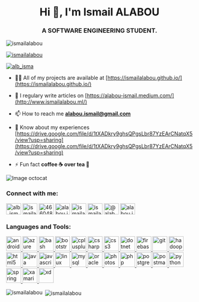 <h1 align="center">Hi 👋, I'm Ismail ALABOU</h1>
<h3 align="center">A SOFTWARE ENGINEERING STUDENT.</h3>

<p align="left"> <img src="https://komarev.com/ghpvc/?username=ismailalabou&label=Profile%20views&color=0e75b6&style=flat" alt="ismailalabou" /> </p>

<p align="left"> <a href="https://github.com/ryo-ma/github-profile-trophy"><img src="https://github-profile-trophy.vercel.app/?username=ismailalabou" alt="ismailalabou" /></a> </p>

<p align="left"> <a href="https://twitter.com/alb_isma" target="blank"><img src="https://img.shields.io/twitter/follow/alb_isma?logo=twitter&style=for-the-badge" alt="alb_isma" /></a> </p>

- 👨‍💻 All of my projects are available at [https://ismailalabou.github.io/](https://ismailalabou.github.io/)

- 📝 I regulary write articles on [https://alabou-ismail.medium.com/](http://www.ismailalabou.ml/)

- 📫 How to reach me **alabou.ismail@gmail.com**

- 📄 Know about my experiences [https://drive.google.com/file/d/1tXADkry9ghsQPgsLbr87YzEArCNatqX5/view?usp=sharing](https://drive.google.com/file/d/1tXADkry9ghsQPgsLbr87YzEArCNatqX5/view?usp=sharing)

- ⚡ Fun fact **coffee ☕️ over tea 🍵**

![Image octocat](https://i.imgur.com/WQWArmK.png)

<h3 align="left">Connect with me:</h3>
<p align="left">
<a href="https://twitter.com/alb_isma" target="blank"><img align="center" src="https://cdn.jsdelivr.net/npm/simple-icons@3.0.1/icons/twitter.svg" alt="alb_isma" height="30" width="40" /></a>
<a href="https://linkedin.com/in/ismailalabou" target="blank"><img align="center" src="https://cdn.jsdelivr.net/npm/simple-icons@3.0.1/icons/linkedin.svg" alt="ismailalabou" height="30" width="40" /></a>
<a href="https://stackoverflow.com/users/4660486" target="blank"><img align="center" src="https://cdn.jsdelivr.net/npm/simple-icons@3.0.1/icons/stackoverflow.svg" alt="4660486" height="30" width="40" /></a>
<a href="https://fb.com/alabou.ismail" target="blank"><img align="center" src="https://cdn.jsdelivr.net/npm/simple-icons@3.0.1/icons/facebook.svg" alt="alabou.ismail" height="30" width="40" /></a>
<a href="https://instagram.com/ismailalabou" target="blank"><img align="center" src="https://cdn.jsdelivr.net/npm/simple-icons@3.0.1/icons/instagram.svg" alt="ismailalabou" height="30" width="40" /></a>
<a href="https://www.behance.net/ismailalabou" target="blank"><img align="center" src="https://cdn.jsdelivr.net/npm/simple-icons@3.0.1/icons/behance.svg" alt="ismailalabou" height="30" width="40" /></a>
<a href="https://medium.com/@alabou.ismail" target="blank"><img align="center" src="https://cdn.jsdelivr.net/npm/simple-icons@3.0.1/icons/medium.svg" alt="@alabou.ismail" height="30" width="40" /></a>
<a href="https://www.youtube.com/c/alabou.ismail" target="blank"><img align="center" src="https://cdn.jsdelivr.net/npm/simple-icons@3.0.1/icons/youtube.svg" alt="alabou.ismail" height="30" width="40" /></a>
</p>

<h3 align="left">Languages and Tools:</h3>
<p align="left"> <a href="https://developer.android.com" target="_blank"> <img src="https://devicons.github.io/devicon/devicon.git/icons/android/android-original-wordmark.svg" alt="android" width="40" height="40"/> </a> <a href="https://azure.microsoft.com/en-in/" target="_blank"> <img src="https://www.vectorlogo.zone/logos/microsoft_azure/microsoft_azure-icon.svg" alt="azure" width="40" height="40"/> </a> <a href="https://www.gnu.org/software/bash/" target="_blank"> <img src="https://www.vectorlogo.zone/logos/gnu_bash/gnu_bash-icon.svg" alt="bash" width="40" height="40"/> </a> <a href="https://getbootstrap.com" target="_blank"> <img src="https://devicons.github.io/devicon/devicon.git/icons/bootstrap/bootstrap-plain.svg" alt="bootstrap" width="40" height="40"/> </a> <a href="https://www.w3schools.com/cpp/" target="_blank"> <img src="https://devicons.github.io/devicon/devicon.git/icons/cplusplus/cplusplus-original.svg" alt="cplusplus" width="40" height="40"/> </a> <a href="https://www.w3schools.com/cs/" target="_blank"> <img src="https://devicons.github.io/devicon/devicon.git/icons/csharp/csharp-original.svg" alt="csharp" width="40" height="40"/> </a> <a href="https://www.w3schools.com/css/" target="_blank"> <img src="https://devicons.github.io/devicon/devicon.git/icons/css3/css3-original-wordmark.svg" alt="css3" width="40" height="40"/> </a> <a href="https://dotnet.microsoft.com/" target="_blank"> <img src="https://devicons.github.io/devicon/devicon.git/icons/dot-net/dot-net-original-wordmark.svg" alt="dotnet" width="40" height="40"/> </a> <a href="https://firebase.google.com/" target="_blank"> <img src="https://www.vectorlogo.zone/logos/firebase/firebase-icon.svg" alt="firebase" width="40" height="40"/> </a> <a href="https://git-scm.com/" target="_blank"> <img src="https://www.vectorlogo.zone/logos/git-scm/git-scm-icon.svg" alt="git" width="40" height="40"/> </a> <a href="https://hadoop.apache.org/" target="_blank"> <img src="https://www.vectorlogo.zone/logos/apache_hadoop/apache_hadoop-icon.svg" alt="hadoop" width="40" height="40"/> </a> <a href="https://www.w3.org/html/" target="_blank"> <img src="https://devicons.github.io/devicon/devicon.git/icons/html5/html5-original-wordmark.svg" alt="html5" width="40" height="40"/> </a> <a href="https://www.java.com" target="_blank"> <img src="https://devicons.github.io/devicon/devicon.git/icons/java/java-original-wordmark.svg" alt="java" width="40" height="40"/> </a> <a href="https://developer.mozilla.org/en-US/docs/Web/JavaScript" target="_blank"> <img src="https://devicons.github.io/devicon/devicon.git/icons/javascript/javascript-original.svg" alt="javascript" width="40" height="40"/> </a> <a href="https://www.linux.org/" target="_blank"> <img src="https://devicons.github.io/devicon/devicon.git/icons/linux/linux-original.svg" alt="linux" width="40" height="40"/> </a> <a href="https://www.mysql.com/" target="_blank"> <img src="https://devicons.github.io/devicon/devicon.git/icons/mysql/mysql-original-wordmark.svg" alt="mysql" width="40" height="40"/> </a> <a href="https://www.oracle.com/" target="_blank"> <img src="https://devicons.github.io/devicon/devicon.git/icons/oracle/oracle-original.svg" alt="oracle" width="40" height="40"/> </a> <a href="https://www.photoshop.com/en" target="_blank"> <img src="https://devicons.github.io/devicon/devicon.git/icons/photoshop/photoshop-plain.svg" alt="photoshop" width="40" height="40"/> </a> <a href="https://www.php.net" target="_blank"> <img src="https://devicons.github.io/devicon/devicon.git/icons/php/php-original.svg" alt="php" width="40" height="40"/> </a> <a href="https://www.postgresql.org" target="_blank"> <img src="https://devicons.github.io/devicon/devicon.git/icons/postgresql/postgresql-original-wordmark.svg" alt="postgresql" width="40" height="40"/> </a> <a href="https://postman.com" target="_blank"> <img src="https://www.vectorlogo.zone/logos/getpostman/getpostman-icon.svg" alt="postman" width="40" height="40"/> </a> <a href="https://www.python.org" target="_blank"> <img src="https://devicons.github.io/devicon/devicon.git/icons/python/python-original.svg" alt="python" width="40" height="40"/> </a> <a href="https://spring.io/" target="_blank"> <img src="https://www.vectorlogo.zone/logos/springio/springio-icon.svg" alt="spring" width="40" height="40"/> </a> <a href="https://dotnet.microsoft.com/apps/xamarin" target="_blank"> <img src="https://raw.githubusercontent.com/detain/svg-logos/780f25886640cef088af994181646db2f6b1a3f8/svg/xamarin.svg" alt="xamarin" width="40" height="40"/> </a> <a href="https://www.adobe.com/products/xd.html" target="_blank"> <img src="https://cdn.worldvectorlogo.com/logos/adobe-xd.svg" alt="xd" width="40" height="40"/> </a> </p>

<p><img align="left" src="https://github-readme-stats.vercel.app/api/top-langs?username=ismailalabou&show_icons=true&locale=en&layout=compact" alt="ismailalabou" /></p>

<p>&nbsp;<img align="center" src="https://github-readme-stats.vercel.app/api?username=ismailalabou&show_icons=true&locale=en" alt="ismailalabou" /></p>


<!--### Hi there 👋
Portfolio : https://ismailalabou.github.io/-->

<!--
**ismailalabou/ismailalabou** is a ✨ _special_ ✨ repository because its `README.md` (this file) appears on your GitHub profile.

Here are some ideas to get you started:

- 🔭 I’m currently working on ...
- 🌱 I’m currently learning ...
- 👯 I’m looking to collaborate on ...
- 🤔 I’m looking for help with ...
- 💬 Ask me about ...
- 📫 How to reach me: ...
- 😄 Pronouns: ...
- ⚡ Fun fact: ...
-->
